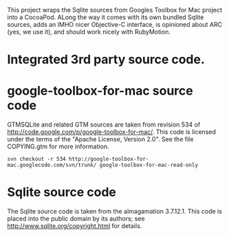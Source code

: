 This project wraps the Sqlite sources from Googles Toolbox for Mac project into
a CocoaPod. ALong the way it comes with its own bundled Sqlite sources, adds an
IMHO nicer Objective-C interface, is opinioned about ARC (yes, we use it), and
should work nicely with RubyMotion.

# Integrated 3rd party source code.

# google-toolbox-for-mac source code

GTMSQLite and related GTM sources are taken from revision 534 of
http://code.google.com/p/google-toolbox-for-mac/. 
This code is licensed under the terms of the "Apache License, Version 2.0". See the file
COPYING.gtm for more information.

    svn checkout -r 534 http://google-toolbox-for-mac.googlecode.com/svn/trunk/ google-toolbox-for-mac-read-only


# Sqlite source code

The Sqlite source code is taken from the almagamation 3.7.12.1. This code is placed into the public domain
by its authors; see http://www.sqlite.org/copyright.html for details.
